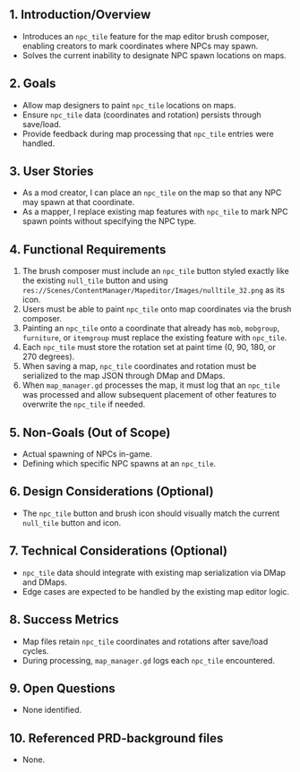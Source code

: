 ## 1. Introduction/Overview
- Introduces an `npc_tile` feature for the map editor brush composer, enabling creators to mark coordinates where NPCs may spawn.
- Solves the current inability to designate NPC spawn locations on maps.

## 2. Goals
- Allow map designers to paint `npc_tile` locations on maps.
- Ensure `npc_tile` data (coordinates and rotation) persists through save/load.
- Provide feedback during map processing that `npc_tile` entries were handled.

## 3. User Stories
- As a mod creator, I can place an `npc_tile` on the map so that any NPC may spawn at that coordinate.
- As a mapper, I replace existing map features with `npc_tile` to mark NPC spawn points without specifying the NPC type.

## 4. Functional Requirements
1. The brush composer must include an `npc_tile` button styled exactly like the existing `null_tile` button and using `res://Scenes/ContentManager/Mapeditor/Images/nulltile_32.png` as its icon.
2. Users must be able to paint `npc_tile` onto map coordinates via the brush composer.
3. Painting an `npc_tile` onto a coordinate that already has `mob`, `mobgroup`, `furniture`, or `itemgroup` must replace the existing feature with `npc_tile`.
4. Each `npc_tile` must store the rotation set at paint time (0, 90, 180, or 270 degrees).
5. When saving a map, `npc_tile` coordinates and rotation must be serialized to the map JSON through DMap and DMaps.
6. When `map_manager.gd` processes the map, it must log that an `npc_tile` was processed and allow subsequent placement of other features to overwrite the `npc_tile` if needed.

## 5. Non-Goals (Out of Scope)
- Actual spawning of NPCs in-game.
- Defining which specific NPC spawns at an `npc_tile`.

## 6. Design Considerations (Optional)
- The `npc_tile` button and brush icon should visually match the current `null_tile` button and icon.

## 7. Technical Considerations (Optional)
- `npc_tile` data should integrate with existing map serialization via DMap and DMaps.
- Edge cases are expected to be handled by the existing map editor logic.

## 8. Success Metrics
- Map files retain `npc_tile` coordinates and rotations after save/load cycles.
- During processing, `map_manager.gd` logs each `npc_tile` encountered.

## 9. Open Questions
- None identified.

## 10. Referenced PRD-background files
- None.
